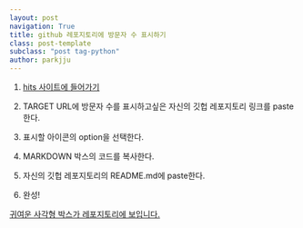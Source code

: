 ```yaml
---
layout: post
navigation: True
title: github 레포지토리에 방문자 수 표시하기
class: post-template
subclass: "post tag-python"
author: parkjju
---
```


1. [hits 사이트에 들어가기](https://hits.seeyoufarm.com/)

2. TARGET URL에 방문자 수를 표시하고싶은 자신의 깃헙 레포지토리 링크를 paste한다.

3. 표시할 아이콘의 option을 선택한다.

4. MARKDOWN 박스의 코드를 복사한다.

5. 자신의 깃헙 레포지토리의 README.md에 paste한다.

6. 완성!

[귀여운 사각형 박스가 레포지토리에 보입니다.](https://github.com/Parkjju/TIL)
